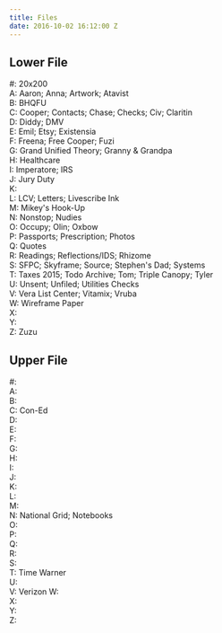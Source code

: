 ```yaml
---
title: Files
date: 2016-10-02 16:12:00 Z
---
```


## Lower File

#: 20x200  
A: Aaron; Anna; Artwork; Atavist  
B: BHQFU  
C: Cooper; Contacts; Chase; Checks; Civ; Claritin  
D: Diddy; DMV  
E: Emil; Etsy; Existensia  
F: Freena; Free Cooper; Fuzi  
G: Grand Unified Theory; Granny & Grandpa  
H: Healthcare  
I: Imperatore; IRS  
J: Jury Duty  
K:  
L: LCV; Letters; Livescribe Ink  
M: Mikey's Hook-Up  
N: Nonstop; Nudies  
O: Occupy; Olin; Oxbow  
P: Passports; Prescription; Photos  
Q: Quotes  
R: Readings; Reflections/IDS; Rhizome  
S: SFPC; Skyframe; Source; Stephen's Dad; Systems  
T: Taxes 2015; Todo Archive; Tom; Triple Canopy; Tyler  
U: Unsent; Unfiled; Utilities Checks  
V: Vera List Center; Vitamix; Vruba  
W: Wireframe Paper  
X:  
Y:  
Z: Zuzu  

## Upper File

#:  
A:  
B:  
C: Con-Ed  
D:  
E:  
F:  
G:  
H:  
I:  
J:  
K:  
L:  
M:  
N: National Grid; Notebooks  
O:  
P:  
Q:  
R:  
S:  
T: Time Warner  
U:  
V: Verizon 
W:  
X:  
Y:  
Z:  